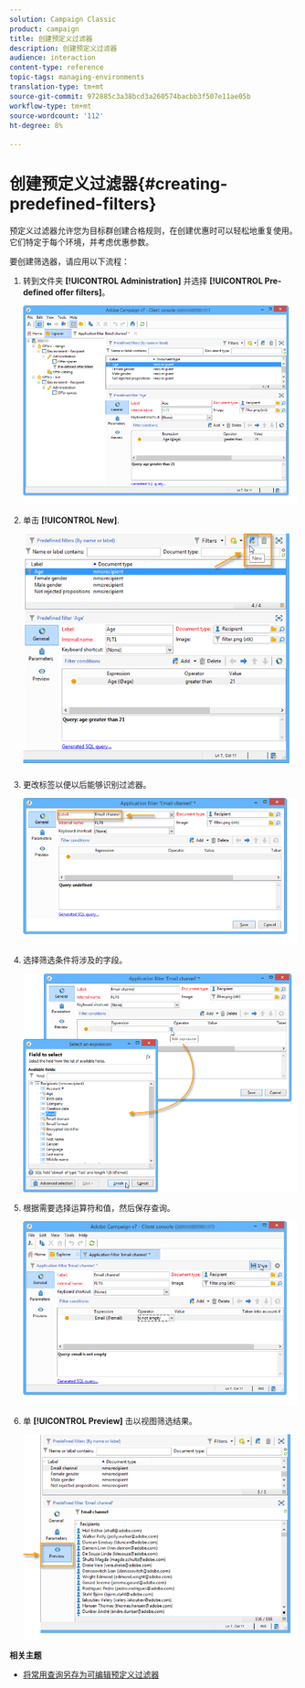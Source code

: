 ```yaml
---
solution: Campaign Classic
product: campaign
title: 创建预定义过滤器
description: 创建预定义过滤器
audience: interaction
content-type: reference
topic-tags: managing-environments
translation-type: tm+mt
source-git-commit: 972885c3a38bcd3a260574bacbb3f507e11ae05b
workflow-type: tm+mt
source-wordcount: '112'
ht-degree: 8%

---
```



# 创建预定义过滤器{#creating-predefined-filters}

预定义过滤器允许您为目标群创建合格规则，在创建优惠时可以轻松地重复使用。 它们特定于每个环境，并考虑优惠参数。

要创建筛选器，请应用以下流程：

1. 转到文件夹 **[!UICONTROL Administration]** 并选择 **[!UICONTROL Pre-defined offer filters]**。

   ![](assets/offer_filter_create_005.png)

1. 单击 **[!UICONTROL New]**.

   ![](assets/offer_filter_create_001.png)

1. 更改标签以便以后能够识别过滤器。

   ![](assets/offer_filter_create_002.png)

1. 选择筛选条件将涉及的字段。

   ![](assets/offer_filter_create_003.png)

1. 根据需要选择运算符和值，然后保存查询。

   ![](assets/offer_filter_create_004.png)

1. 单 **[!UICONTROL Preview]** 击以视图筛选结果。

   ![](assets/offer_filter_create_006.png)

**相关主题**

* [将常用查询另存为可编辑预定义过滤器](https://helpx.adobe.com/campaign/kb/simplifying-campaign-management-acc.html#Savefrequentlyusedqueriesaseditablepredefinedfilters)